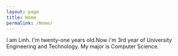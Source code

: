 ```yaml
---
layout: page
title: Home
permalink: /Home/
---
```


I am Linh. I'm twenty-one years old.Now i'm 3rd year of University Engineering and Technology.
My major is Computer Science. 